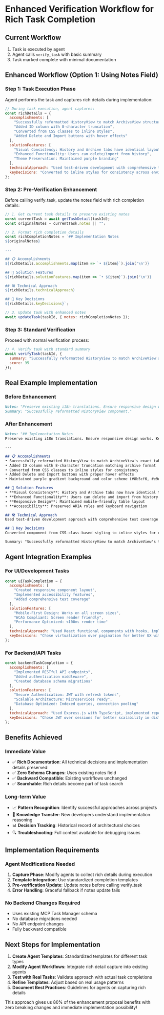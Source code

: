 # Enhanced Verification Workflow for Rich Task Completion

## Current Workflow
1. Task is executed by agent
2. Agent calls `verify_task` with basic summary
3. Task marked complete with minimal documentation

## Enhanced Workflow (Option 1: Using Notes Field)

### Step 1: Task Execution Phase
Agent performs the task and captures rich details during implementation:

```javascript
// During task execution, agent captures:
const richDetails = {
  accomplishments: [
    "Successfully reformatted HistoryView to match ArchiveView structure",
    "Added ID column with 8-character truncation", 
    "Converted from CSS classes to inline styles",
    "Added Delete and Import buttons with hover effects"
  ],
  solutionFeatures: [
    "Visual Consistency: History and Archive tabs have identical layouts",
    "Enhanced Functionality: Users can delete/import from history",
    "Theme Preservation: Maintained purple branding"
  ],
  technicalApproach: "Used test-driven development with comprehensive test coverage. Applied ArchiveView's table structure while preserving HistoryView's purple branding.",
  keyDecisions: "Converted to inline styles for consistency across environments while maintaining distinct color schemes."
};
```

### Step 2: Pre-Verification Enhancement
Before calling verify_task, update the notes field with rich completion details:

```javascript
// 1. Get current task details to preserve existing notes
const currentTask = await getTaskDetail(taskId);
const originalNotes = currentTask.notes || "";

// 2. Format rich completion details
const richCompletionNotes = `## Implementation Notes
${originalNotes}

---

## 📋 Accomplishments
${richDetails.accomplishments.map(item => `• ${item}`).join('\n')}

## 🔧 Solution Features
${richDetails.solutionFeatures.map(item => `• ${item}`).join('\n')}

## 🛠️ Technical Approach
${richDetails.technicalApproach}

## 🧠 Key Decisions
${richDetails.keyDecisions}`;

// 3. Update task with enhanced notes
await updateTask(taskId, { notes: richCompletionNotes });
```

### Step 3: Standard Verification
Proceed with normal verification process:

```javascript
// 4. Verify task with standard summary
await verifyTask(taskId, {
  summary: "Successfully reformatted HistoryView to match ArchiveView's table structure while maintaining purple theme and adding import/delete functionality.",
  score: 95
});
```

## Real Example Implementation

### Before Enhancement
```markdown
Notes: "Preserve existing i18n translations. Ensure responsive design works."
Summary: "Successfully reformatted HistoryView component."
```

### After Enhancement  
```markdown
Notes: "## Implementation Notes
Preserve existing i18n translations. Ensure responsive design works. Keep the back button functionality.

---

## 📋 Accomplishments
• Successfully reformatted HistoryView to match ArchiveView's exact table structure
• Added ID column with 8-character truncation matching archive format
• Converted from CSS classes to inline styles for consistency
• Added Delete and Import buttons with proper hover effects
• Maintained purple gradient background and color scheme (#8b5cf6, #e9d5ff)

## 🔧 Solution Features
• **Visual Consistency**: History and Archive tabs now have identical table layouts
• **Enhanced Functionality**: Users can delete and import from history like archives
• **Responsive Design**: Maintained mobile-friendly table layout
• **Accessibility**: Preserved ARIA roles and keyboard navigation

## 🛠️ Technical Approach
Used test-driven development approach with comprehensive test coverage before implementation. Applied ArchiveView's proven table structure while preserving HistoryView's unique purple branding and gradient background.

## 🧠 Key Decisions
Converted component from CSS-class-based styling to inline styles for consistency with ArchiveView. This ensures both components render identically across different environments while maintaining their distinct color schemes."

Summary: "Successfully reformatted HistoryView to match ArchiveView's table structure while maintaining purple theme. Added ID column with 8-char truncation, updated all styling to use inline styles, added Delete and Import action buttons, and maintained all existing i18n translations and responsive design."
```

## Agent Integration Examples

### For UI/Development Tasks
```javascript
const uiTaskCompletion = {
  accomplishments: [
    "Created responsive component layout",
    "Implemented accessibility features", 
    "Added comprehensive test coverage"
  ],
  solutionFeatures: [
    "Mobile-First Design: Works on all screen sizes",
    "WCAG Compliant: Screen reader friendly",
    "Performance Optimized: <100ms render time"
  ],
  technicalApproach: "Used React functional components with hooks, implemented virtualization for large lists, applied CSS-in-JS for theme consistency.",
  keyDecisions: "Chose virtualization over pagination for better UX with large datasets."
};
```

### For Backend/API Tasks
```javascript
const backendTaskCompletion = {
  accomplishments: [
    "Implemented RESTful API endpoints",
    "Added authentication middleware",
    "Created database schema migrations"
  ],
  solutionFeatures: [
    "Secure Authentication: JWT with refresh tokens",
    "Scalable Architecture: Microservices ready",
    "Database Optimized: Indexed queries, connection pooling"
  ],
  technicalApproach: "Used Express.js with TypeScript, implemented repository pattern, added comprehensive error handling and logging.",
  keyDecisions: "Chose JWT over sessions for better scalability in distributed environment."
};
```

## Benefits Achieved

### Immediate Value
- ✅ **Rich Documentation**: All technical decisions and implementation details preserved
- ✅ **Zero Schema Changes**: Uses existing notes field  
- ✅ **Backward Compatible**: Existing workflows unchanged
- ✅ **Searchable**: Rich details become part of task search

### Long-term Value
- 📈 **Pattern Recognition**: Identify successful approaches across projects
- 🧠 **Knowledge Transfer**: New developers understand implementation reasoning  
- 📊 **Decision Tracking**: Historical record of architectural choices
- 🔍 **Troubleshooting**: Full context available for debugging issues

## Implementation Requirements

### Agent Modifications Needed
1. **Capture Phase**: Modify agents to collect rich details during execution
2. **Template Integration**: Use standardized completion templates
3. **Pre-verification Update**: Update notes before calling verify_task
4. **Error Handling**: Graceful fallback if notes update fails

### No Backend Changes Required
- Uses existing MCP Task Manager schema
- No database migrations needed  
- No API endpoint changes
- Fully backward compatible

## Next Steps for Implementation

1. **Create Agent Templates**: Standardized templates for different task types
2. **Modify Agent Workflows**: Integrate rich detail capture into existing agents
3. **Test with Real Tasks**: Validate approach with actual task completions
4. **Refine Templates**: Adjust based on real usage patterns
5. **Document Best Practices**: Guidelines for agents on capturing rich details

This approach gives us 80% of the enhancement proposal benefits with zero breaking changes and immediate implementation possibility!